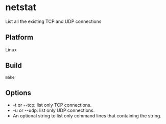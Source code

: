 # netstat
List all the existing TCP and UDP connections

## Platform
Linux

## Build
`make`

## Options
- -t or --tcp: list only TCP connections.   
- -u or --udp: list only UDP connections.   
- An optional string to list only command lines that containing the string.
